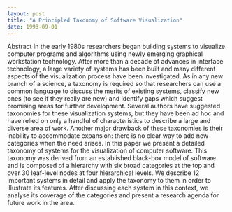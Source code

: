 ```yaml
---
layout: post
title: "A Principled Taxonomy of Software Visualization"
date: 1993-09-01
---
```

Abstract In the early 1980s researchers began building systems to visualize computer programs and algorithms using newly emerging graphical workstation technology. After more than a decade of advances in interface technology, a large variety of systems has been built and many different aspects of the visualization process have been investigated. As in any new branch of a science, a taxonomy is required so that researchers can use a common language to discuss the merits of existing systems, classify new ones (to see if they really are new) and identify gaps which suggest promising areas for further development. Several authors have suggested taxonomies for these visualization systems, but they have been ad hoc and have relied on only a handful of characteristics to describe a large and diverse area of work. Another major drawback of these taxonomies is their inability to accommodate expansion: there is no clear way to add new categories when the need arises. In this paper we present a detailed taxonomy of systems for the visualization of computer software. This taxonomy was derived from an established black-box model of software and is composed of a hierarchy with six broad categories at the top and over 30 leaf-level nodes at four hierarchical levels. We describe 12 important systems in detail and apply the taxonomy to them in order to illustrate its features. After discussing each system in this context, we analyse its coverage of the categories and present a research agenda for future work in the area.
